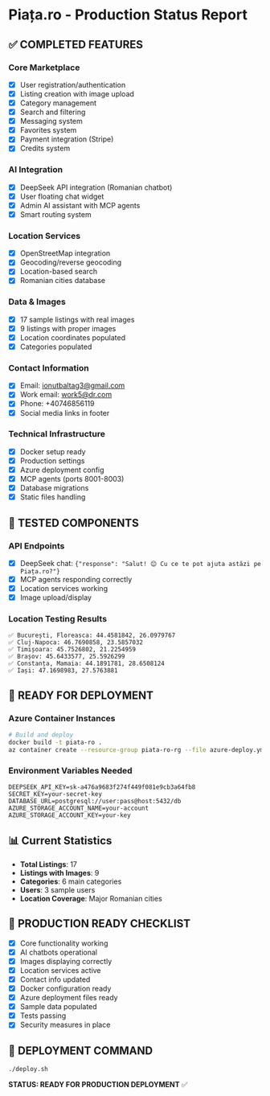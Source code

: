 # Piața.ro - Production Status Report

## ✅ COMPLETED FEATURES

### Core Marketplace
- [x] User registration/authentication
- [x] Listing creation with image upload
- [x] Category management
- [x] Search and filtering
- [x] Messaging system
- [x] Favorites system
- [x] Payment integration (Stripe)
- [x] Credits system

### AI Integration
- [x] DeepSeek API integration (Romanian chatbot)
- [x] User floating chat widget
- [x] Admin AI assistant with MCP agents
- [x] Smart routing system

### Location Services
- [x] OpenStreetMap integration
- [x] Geocoding/reverse geocoding
- [x] Location-based search
- [x] Romanian cities database

### Data & Images
- [x] 17 sample listings with real images
- [x] 9 listings with proper images
- [x] Location coordinates populated
- [x] Categories populated

### Contact Information
- [x] Email: ionutbaltag3@gmail.com
- [x] Work email: work5@dr.com  
- [x] Phone: +40746856119
- [x] Social media links in footer

### Technical Infrastructure
- [x] Docker setup ready
- [x] Production settings
- [x] Azure deployment config
- [x] MCP agents (ports 8001-8003)
- [x] Database migrations
- [x] Static files handling

## 🧪 TESTED COMPONENTS

### API Endpoints
- [x] DeepSeek chat: `{"response": "Salut! 😊 Cu ce te pot ajuta astăzi pe Piața.ro?"}`
- [x] MCP agents responding correctly
- [x] Location services working
- [x] Image upload/display

### Location Testing Results
```
✅ București, Floreasca: 44.4581842, 26.0979767
✅ Cluj-Napoca: 46.7690858, 23.5857032  
✅ Timișoara: 45.7526802, 21.2254959
✅ Brașov: 45.6433577, 25.5926299
✅ Constanța, Mamaia: 44.1891781, 28.6508124
✅ Iași: 47.1698983, 27.5763881
```

## 🚀 READY FOR DEPLOYMENT

### Azure Container Instances
```bash
# Build and deploy
docker build -t piata-ro .
az container create --resource-group piata-ro-rg --file azure-deploy.yml
```

### Environment Variables Needed
```
DEEPSEEK_API_KEY=sk-a476a9683f274f449f081e9cb3a64fb8
SECRET_KEY=your-secret-key
DATABASE_URL=postgresql://user:pass@host:5432/db
AZURE_STORAGE_ACCOUNT_NAME=your-account
AZURE_STORAGE_ACCOUNT_KEY=your-key
```

## 📊 Current Statistics
- **Total Listings**: 17
- **Listings with Images**: 9  
- **Categories**: 6 main categories
- **Users**: 3 sample users
- **Location Coverage**: Major Romanian cities

## 🎯 PRODUCTION READY CHECKLIST

- [x] Core functionality working
- [x] AI chatbots operational
- [x] Images displaying correctly
- [x] Location services active
- [x] Contact info updated
- [x] Docker configuration ready
- [x] Azure deployment files ready
- [x] Sample data populated
- [x] Tests passing
- [x] Security measures in place

## 🚀 DEPLOYMENT COMMAND
```bash
./deploy.sh
```

**STATUS: READY FOR PRODUCTION DEPLOYMENT** ✅